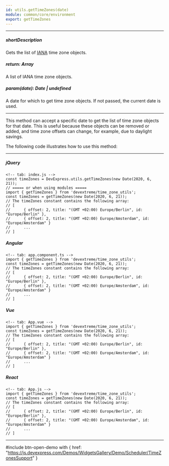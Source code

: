 ```yaml
---
id: utils.getTimeZones(date)
module: common/core/environment
export: getTimeZones
---
```

---
##### shortDescription
Gets the list of <a href="https://en.wikipedia.org/wiki/List_of_tz_database_time_zones" target="_blank">IANA</a> time zone objects.

##### return: Array<SchedulerTimeZone>
A list of IANA time zone objects.

##### param(date): Date | undefined
A date for which to get time zone objects. If not passed, the current date is used.

---
This method can accept a specific date to get the list of time zone objects for that date. This is useful because these objects can be removed or added, and time zone offsets can change, for example, due to daylight savings.

The following code illustrates how to use this method:

---
##### jQuery

    <!-- tab: index.js -->
    const timeZones = DevExpress.utils.getTimeZones(new Date(2020, 6, 21));
    // ===== or when using modules =====
    import { getTimeZones } from 'devextreme/time_zone_utils';
    const timeZones = getTimeZones(new Date(2020, 6, 21));
    // The timeZones constant contains the following array:
    // [
    //      { offset: 2, title: "(GMT +02:00) Europe/Berlin", id: "Europe/Berlin" },
    //      { offset: 2, title: "(GMT +02:00) Europe/Amsterdam", id: "Europe/Amsterdam" }
    //      ...
    // ]

##### Angular

    <!-- tab: app.component.ts -->
    import { getTimeZones } from 'devextreme/time_zone_utils';
    const timeZones = getTimeZones(new Date(2020, 6, 21));
    // The timeZones constant contains the following array:
    // [
    //      { offset: 2, title: "(GMT +02:00) Europe/Berlin", id: "Europe/Berlin" },
    //      { offset: 2, title: "(GMT +02:00) Europe/Amsterdam", id: "Europe/Amsterdam" }
    //      ...
    // ]

##### Vue

    <!-- tab: App.vue -->
    import { getTimeZones } from 'devextreme/time_zone_utils';
    const timeZones = getTimeZones(new Date(2020, 6, 21));
    // The timeZones constant contains the following array:
    // [
    //      { offset: 2, title: "(GMT +02:00) Europe/Berlin", id: "Europe/Berlin" },
    //      { offset: 2, title: "(GMT +02:00) Europe/Amsterdam", id: "Europe/Amsterdam" }
    //      ...
    // ]

##### React

    <!-- tab: App.js -->
    import { getTimeZones } from 'devextreme/time_zone_utils';
    const timeZones = getTimeZones(new Date(2020, 6, 21));
    // The timeZones constant contains the following array:
    // [
    //      { offset: 2, title: "(GMT +02:00) Europe/Berlin", id: "Europe/Berlin" },
    //      { offset: 2, title: "(GMT +02:00) Europe/Amsterdam", id: "Europe/Amsterdam" }
    //      ...
    // ]

---

#include btn-open-demo with {
    href: "https://js.devexpress.com/Demos/WidgetsGallery/Demo/Scheduler/TimeZonesSupport"
}
